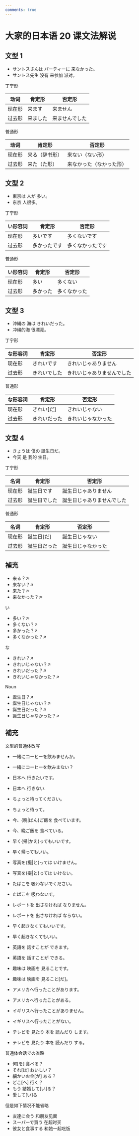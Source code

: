 ```yaml
---
comments: true
---
```


# 大家的日本语 20 课文法解说

## 文型 1

- サントスさんは パーティーに 来なかった。
- サントス先生 没有 来参加 派对。

丁宁形

| 动词  | 肯定形  | 否定形     |
|-----|------|---------|
| 现在形 | 来ます  | 来ません    |
| 过去形 | 来ました | 来ませんでした |

普通形

| 动词  | 肯定形 | 否定形 |
|-----|----|--|
| 现在形 | 来る（辞书形） | 来ない（ない形） |
| 过去形 | 来た（た形） | 来なかった（なかった形） |

## 文型 2

- 東京は 人が 多い。
- 东京 人很多。

丁宁形

| い形容词 | 肯定形    | 否定形      |
|------|--------|----------|
| 现在形  | 多いです   | 多くないです   |
| 过去形  | 多かったです | 多くなかったです |

普通形

| い形容词 | 肯定形  | 否定形    |
|------|------|--------|
| 现在形  | 多い   | 多くない   |
| 过去形  | 多かった | 多くなかった |

## 文型 3

- 沖縄の 海は きれいだった。
- 冲绳的海 很漂亮。

丁宁形

| な形容词 | 肯定形    | 否定形           |
|------|--------|---------------|
| 现在形  | きれいです  | きれいじゃありません    |
| 过去形  | きれいでした | きれいじゃありませんでした |

普通形

| な形容词 | 肯定形    | 否定形       |
|------|--------|-----------|
| 现在形  | きれい[だ] | きれいじゃない   |
| 过去形  | きれいだった | きれいじゃなかった |

## 文型 4

- きょうは 僕の 誕生日だ。
- 今天 是 我的 生日。

丁宁形

| 名词  | 肯定形    | 否定形           |
|-----|--------|---------------|
| 现在形 | 誕生日です  | 誕生日じゃありません    |
| 过去形 | 誕生日でした | 誕生日じゃありませんでした |

普通形

| 名词  | 肯定形    | 否定形       |
|-----|--------|-----------|
| 现在形 | 誕生日[だ] | 誕生日じゃない   |
| 过去形 | 誕生日だった | 誕生日じゃなかった |

## 補充

- 来る？↗
- 来ない？↗
- 来た？↗
- 来なかった？↗

い

- 多い？↗
- 多くない？↗
- 多かった？↗
- 多くなかった？↗

な

- きれい？↗
- きれいじゃない？↗
- きれいだった？↗
- きれいじゃなかった？↗

Noun

- 誕生日？↗
- 誕生日じゃない？↗
- 誕生日だった？↗
- 誕生日じゃなかった？↗

## 補充

文型的普通体改写

- 一緒にコーヒーを飲みませんか。
- 一緒にコーヒーを飲みまない？

- 日本へ 行きたいです。
- 日本へ 行きない.

- ちょっと待ってください。
- ちょっと待って。

- 今、{晩|ばん}ご飯を 食べています。
- 今、晩ご飯を 食べている。

- 早く{帰|かえ}ってもいいです。
- 早く帰ってもいい。

- 写真を{撮|と}っては いけません。
- 写真を{撮|と}っては いけない。

- たばこを 吸わないでください。
- たばこを 吸わないで。

- レポートを 出さなければ なりません。
- レポートを 出さなければ ならない。

- 早く起きなくてもいいです。
- 早く起きなくてもいい。

- 英語を 話すことが できます。
- 英語を 話すことが できる。

- 趣味は 映画を 見ることです。
- 趣味は 映画を 見ること[だ]。

- アメリカへ行ったことがあります。
- アメリカへ行ったことがある。

- イギリスへ行ったことがありません。
- イギリスへ行ったことがない。

- テレビを 見たり 本を 読んだり します。
- テレビを 見たり 本を 読んだり する。


普通体会话での省略

- 何[を] 食べる？
- それ[は] おいしい？
- 細かいお金[が] ある？
- どこ[へ] 行く？
- もう 結婚して[い]る？
- 愛して[い]る

但是如下情况不能省略

- 友達に会う   和朋友见面
- スーパーで買う   在超时买
- 彼女と食事する   和她一起吃饭

